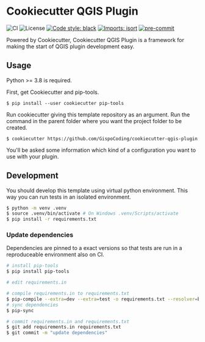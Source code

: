 # Cookiecutter QGIS Plugin

![CI](https://github.com/GispoCoding/cookiecutter-qgis-plugin/workflows/CI/badge.svg)
![License](https://img.shields.io/github/license/GispoCoding/cookiecutter-qgis-plugin)
[![Code style: black](https://img.shields.io/badge/code%20style-black-000000.svg)](https://github.com/psf/black)
[![Imports: isort](https://img.shields.io/badge/%20imports-isort-%231674b1?style=flat&labelColor=ef8336)](https://pycqa.github.io/isort/)
[![pre-commit](https://img.shields.io/badge/pre--commit-enabled-brightgreen?logo=pre-commit&logoColor=white)](https://github.com/pre-commit/pre-commit)

Powered by Cookiecutter, Cookiecutter QGIS Plugin is a framework for making the start of QGIS plugin development easy.

## Usage

Python >= 3.8 is required.

First, get Cookiecutter and pip-tools.

```shell
$ pip install --user cookiecutter pip-tools
```

Run cookiecutter giving this template repository as an argument. Run the command in the parent folder where you want the project folder to be created.

```shell
$ cookiecutter https://github.com/GispoCoding/cookiecutter-qgis-plugin
```

You'll be asked some information which kind of a configuration you want to use with your plugin.

## Development

You should develop this template using virtual python environment. This way you can run tests in an isolated environment.

```bash
$ python -m venv .venv
$ source .venv/bin/activate # On Windows .venv/Scripts/activate
$ pip install -r requirements.txt
```

### Update dependencies

Dependencies are pinned to a exact versions so that tests are run in a reproduceable environment also on CI.

```bash
# install pip-tools
$ pip install pip-tools

# edit requirements.in

# compile requirements.in to requirements.txt
$ pip-compile --extra=dev --extra=test -o requirements.txt --resolver=backtracking
# sync dependencies
$ pip-sync

# commit requirements.in and requirements.txt
$ git add requirements.in requirements.txt
$ git commit -m "update dependencies"
```
